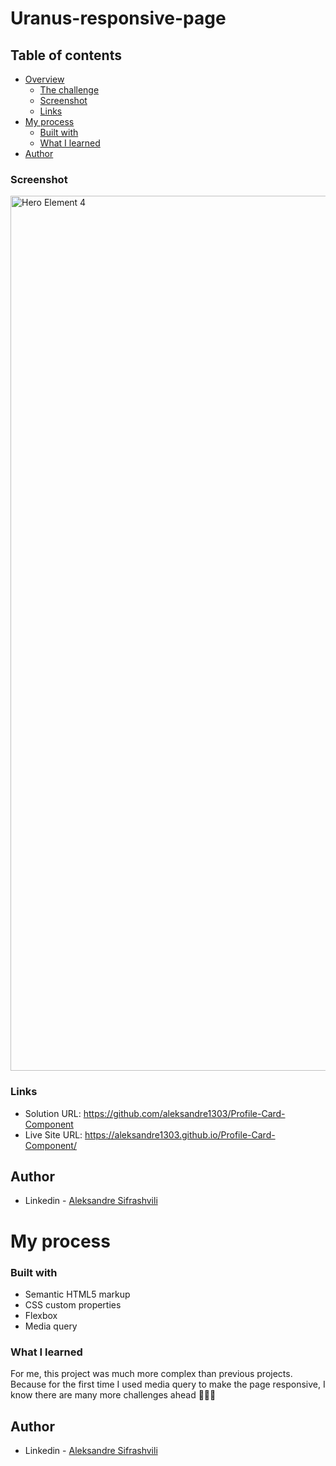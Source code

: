 # Uranus-responsive-page


## Table of contents

- [Overview](#overview)
  - [The challenge](#the-challenge)
  - [Screenshot](#screenshot)
  - [Links](#links)
- [My process](#my-process)
  - [Built with](#built-with)
  - [What I learned](#what-i-learned)
- [Author](#author)


### Screenshot

<img width="1400" alt="Hero Element 4" src="https://user-images.githubusercontent.com/67371847/216666607-4e076d70-b300-4635-8e0c-8709c431e3d2.png">


### Links

- Solution URL:  https://github.com/aleksandre1303/Profile-Card-Component
- Live Site URL: https://aleksandre1303.github.io/Profile-Card-Component/


## Author

- Linkedin - [Aleksandre Sifrashvili](https://www.linkedin.com/in/aleksandre-sifrashvili-3673a2214/)


# My process

### Built with

- Semantic HTML5 markup
- CSS custom properties
- Flexbox
- Media query


### What I learned

For me, this project was much more complex than previous projects.
Because for the first time I used media query to make the page responsive,
I know there are many more challenges ahead 🚀🚀✊


## Author

- Linkedin - [Aleksandre Sifrashvili](https://www.linkedin.com/in/aleksandre-sifrashvili-3673a2214/)
